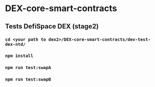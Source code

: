 # DEX-core-smart-contracts

## Tests DefiSpace DEX (stage2)

### `cd <your path to dex2>/DEX-core-smart-contracts/dev-test-dex-ntd/`
### `npm install`
### `npm run test:swapA`
### `npm run test:swapB`
